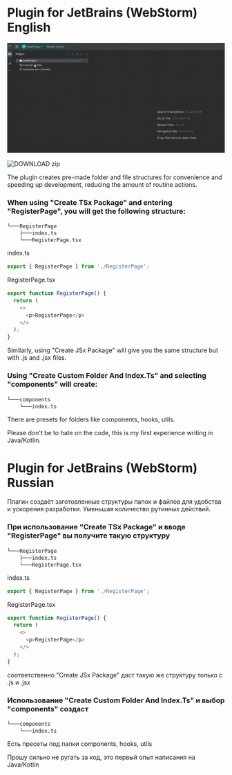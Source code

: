 # Plugin for JetBrains (WebStorm) English

![Alt LiveDemo](images/CustomsFoldersJetBrainsPlugin.gif)


![DOWNLOAD zip](https://github.com/suntrackspb/CustomsFoldersJetBrainsPlugin/releases)

The plugin creates pre-made folder and file structures for convenience and speeding up development, reducing the amount of routine actions.

### When using "Create TSx Package" and entering "RegisterPage", you will get the following structure:
```
└───RegisterPage
    ├───index.ts
    └───RegisterPage.tsx
```
index.ts
```js
export { RegisterPage } from './RegisterPage';
```
RegisterPage.tsx
```js
export function RegisterPage() {
  return (
    <>
      <p>RegisterPage</p>
    </>
  );
}
```
Similarly, using "Create JSx Package" will give you the same structure but with .js and .jsx files.

### Using "Create Custom Folder And Index.Ts" and selecting "components" will create:
```
└───components
    └───index.ts
```
There are presets for folders like components, hooks, utils.

Please don't be to hate on the code, this is my first experience writing in Java/Kotlin.



# Plugin for JetBrains (WebStorm) Russian

Плагин создаёт заготовленные структуры папок и файлов для удобства и ускорения разработки.
Уменьшая количество рутинных действий.

### При использование "Create TSx Package" и вводе "RegisterPage" вы получите такую структуру
```
└───RegisterPage
    ├───index.ts
    └───RegisterPage.tsx
```
index.ts
```js
export { RegisterPage } from './RegisterPage';
```
RegisterPage.tsx
```js
export function RegisterPage() {
  return (
    <>
      <p>RegisterPage</p>
    </>
  );
}
```

соответственно "Create JSx Package" даст такую же структуру только с .js и .jsx

### Использование "Create Custom Folder And Index.Ts" и выбор "components" создаст
```
└───components
    └───index.ts
```
Есть пресеты под папки components, hooks, utils


Прошу сильно не ругать за код, это первый опыт написания на Java/Kotlin
